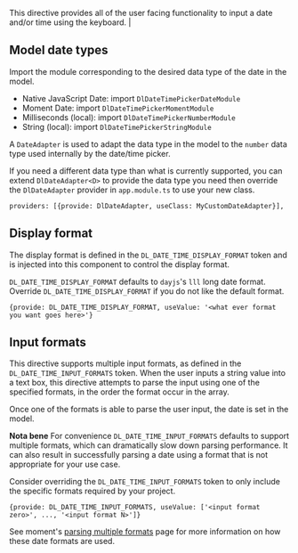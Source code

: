 This directive provides all of the user facing functionality to input a date and/or time using the keyboard.              |

## Model date types

Import the module corresponding to the desired data type of the date in the model.
* Native JavaScript Date: import `DlDateTimePickerDateModule`
* Moment Date: import `DlDateTimePickerMomentModule`
* Milliseconds (local): import `DlDateTimePickerNumberModule`
* String (local): import `DlDateTimePickerStringModule`

A `DateAdapter` is used to adapt the data type in the model to the `number` data type 
used internally by the date/time picker.

If you need a different data type than what is currently supported, you can extend 
`DlDateAdapter<D>` to provide the data type you need then override the `DlDateAdapter` 
provider in `app.module.ts` to use your new class. 

`providers: [{provide: DlDateAdapter, useClass: MyCustomDateAdapter}],`

## Display format

The display format is defined in the `DL_DATE_TIME_DISPLAY_FORMAT` token and is injected into this component
to control the display format.

`DL_DATE_TIME_DISPLAY_FORMAT` defaults to `dayjs`'s `lll` long date format. 
Override `DL_DATE_TIME_DISPLAY_FORMAT` if you do not like the default format.

`{provide: DL_DATE_TIME_DISPLAY_FORMAT, useValue: '<what ever format you want goes here>'}` 

## Input formats

This directive supports multiple input formats, as defined in the `DL_DATE_TIME_INPUT_FORMATS` token.
When the user inputs a string value into a text box, this directive attempts to parse the input
using one of the specified formats, in the order the format occur in the array. 

Once one of the formats is able to parse the user input, the date is set in the model. 

**Nota bene** For convenience `DL_DATE_TIME_INPUT_FORMATS` defaults to support multiple formats, 
which can dramatically slow down parsing performance. It can also result in successfully parsing 
a date using a format that is not appropriate for your use case. 

Consider overriding the `DL_DATE_TIME_INPUT_FORMATS` token to only include the specific formats required by your project. 
 
`{provide: DL_DATE_TIME_INPUT_FORMATS, useValue: ['<input format zero>', ..., '<input format N>']}` 
 
See moment's [parsing multiple formats](https://momentjs.com/guides/#/parsing/multiple-formats/) 
page for more information on how these date formats are used. 

